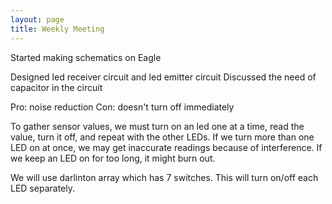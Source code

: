```yaml
---
layout: page
title: Weekly Meeting
---
```


Started making schematics on Eagle

Designed led receiver circuit and led emitter circuit
Discussed the need of capacitor in the circuit

Pro: noise reduction 
Con: doesn't turn off immediately

To gather sensor values, we must turn on an led one at a time, read the value, turn it off, and repeat with the other LEDs. If we turn more than one LED on at once, we may get inaccurate readings because of interference. If we keep an LED on for too long, it might burn out. 

We will use darlinton array which has 7 switches. This will turn on/off each LED separately.